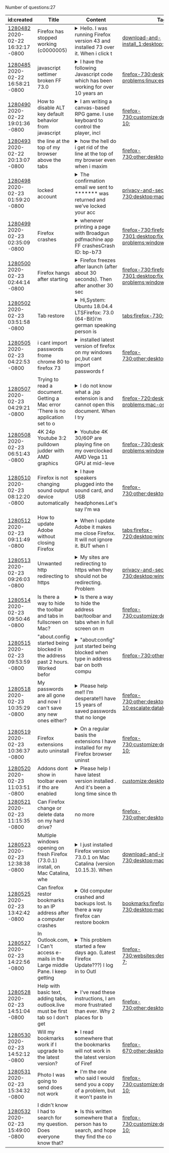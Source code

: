 Number of questions:27

| id:created | Title | Content | Tags |
| --- | --- | --- | --- |
| [1280482](https://support.mozilla.org/questions/1280482)<br>2020-02-22 16:32:17 -0800 | Firefox has stopped working (c0000005) |<details><summary>Hello. I was running Firefox version 43 and installed 73 over it. When i click t</summary>o run 73 I immediately got a window that says Firefox has stopped working: check online for a solution/close/debug. i uninstalled and reinstalled a few times, deleted all the Mozilla data on my machin...</details> | [download-and-install_1](https://support.mozilla.org/en-US/questions/firefox?tagged=download-and-install_1);[desktop](https://support.mozilla.org/en-US/questions/firefox?tagged=desktop);[bug1590430](https://support.mozilla.org/en-US/questions/firefox?tagged=bug1590430);|
| [1280485](https://support.mozilla.org/questions/1280485)<br>2020-02-22 16:58:21 -0800 | javascript settimer broken FF 73.0 |<details><summary>I have the following Javascript code which has been working for over 10 years an</summary>d still works on Chrome, but does not work on FF 73.0 on Ubuntu Linux.```/*************************************************************************  timer														        **																		...</details> | [firefox-730](https://support.mozilla.org/en-US/questions/firefox?tagged=firefox-730);[desktop](https://support.mozilla.org/en-US/questions/firefox?tagged=desktop);[fix-problems](https://support.mozilla.org/en-US/questions/firefox?tagged=fix-problems);[linux](https://support.mozilla.org/en-US/questions/firefox?tagged=linux);[escalate](https://support.mozilla.org/en-US/questions/firefox?tagged=escalate);[javascript](https://support.mozilla.org/en-US/questions/firefox?tagged=javascript);|
| [1280490](https://support.mozilla.org/questions/1280490)<br>2020-02-22 19:01:36 -0800 | How to disable ALT key default behavior from javascript |<details><summary>I am writing a canvas-based RPG game. I use keyboard to control the player, incl</summary>uding 'press and hold ALT key to highlight items'. Problem - when player is done highlighting and releases the ALT key, top level browser menu pops up, even if I call event.preventDefault(). Question...</details> | [firefox-730](https://support.mozilla.org/en-US/questions/firefox?tagged=firefox-730);[customize](https://support.mozilla.org/en-US/questions/firefox?tagged=customize);[desktop](https://support.mozilla.org/en-US/questions/firefox?tagged=desktop);[windows-10](https://support.mozilla.org/en-US/questions/firefox?tagged=windows-10);|
| [1280493](https://support.mozilla.org/questions/1280493)<br>2020-02-22 20:13:07 -0800 | the line at the top of my browser above the tabs |<details><summary>how the hell do i get rid of the line at the top of my browser even when i maxim</summary>ize it it wont go away, please look at the pic and please help, email me at wakisashi1979@gmail.com</details> | [firefox-730](https://support.mozilla.org/en-US/questions/firefox?tagged=firefox-730);[other](https://support.mozilla.org/en-US/questions/firefox?tagged=other);[desktop](https://support.mozilla.org/en-US/questions/firefox?tagged=desktop);[windows-10](https://support.mozilla.org/en-US/questions/firefox?tagged=windows-10);|
| [1280498](https://support.mozilla.org/questions/1280498)<br>2020-02-23 01:59:20 -0800 | locked account |<details><summary>The confirmation email we sent to ******* was returned and we’ve locked your acc</summary>ount to protect your Firefox data.If this is a valid email address, let us know and we can help unlock your account. Yes this is a valid email and i need to unlock this account...my old email was se...</details> | [privacy-and-security_1](https://support.mozilla.org/en-US/questions/firefox?tagged=privacy-and-security_1);[firefox-730](https://support.mozilla.org/en-US/questions/firefox?tagged=firefox-730);[desktop](https://support.mozilla.org/en-US/questions/firefox?tagged=desktop);[mac-os](https://support.mozilla.org/en-US/questions/firefox?tagged=mac-os);|
| [1280499](https://support.mozilla.org/questions/1280499)<br>2020-02-23 02:35:09 -0800 | Firefox crashes |<details><summary>whenever printing a page with Broadgun pdfmachine app FF crashesCrash ID: bp-b73</summary>2ea20-b116-4bc2-8380-6d5a40200223</details> | [firefox-730](https://support.mozilla.org/en-US/questions/firefox?tagged=firefox-730);[firefox-7301](https://support.mozilla.org/en-US/questions/firefox?tagged=firefox-7301);[desktop](https://support.mozilla.org/en-US/questions/firefox?tagged=desktop);[fix-problems](https://support.mozilla.org/en-US/questions/firefox?tagged=fix-problems);[windows-10](https://support.mozilla.org/en-US/questions/firefox?tagged=windows-10);|
| [1280500](https://support.mozilla.org/questions/1280500)<br>2020-02-23 02:44:14 -0800 | Firefox hangs after starting |<details><summary>Firefox freezes after launch (after about 30 seconds). Then after another 30 sec</summary>onds it starts working properly</details> | [firefox-730](https://support.mozilla.org/en-US/questions/firefox?tagged=firefox-730);[firefox-7301](https://support.mozilla.org/en-US/questions/firefox?tagged=firefox-7301);[desktop](https://support.mozilla.org/en-US/questions/firefox?tagged=desktop);[fix-problems](https://support.mozilla.org/en-US/questions/firefox?tagged=fix-problems);[windows-10](https://support.mozilla.org/en-US/questions/firefox?tagged=windows-10);|
| [1280502](https://support.mozilla.org/questions/1280502)<br>2020-02-23 03:51:58 -0800 | Tab restore |<details><summary>Hi,System: Ubuntu 18.04.4 LTSFirefox: 73.0 (64-Bit)i'm german speaking person is</summary> was try to write in english.When i try to open Firefox its comes the message (see picture) . The problem is when i close this window, firefox doensn't open all firefox tabs and windows. I must do...</details> | [tabs](https://support.mozilla.org/en-US/questions/firefox?tagged=tabs);[firefox-730](https://support.mozilla.org/en-US/questions/firefox?tagged=firefox-730);[desktop](https://support.mozilla.org/en-US/questions/firefox?tagged=desktop);|
| [1280505](https://support.mozilla.org/questions/1280505)<br>2020-02-23 04:22:53 -0800 | i cant import passwords frome chrome 80 to firefox 73 |<details><summary>installed latest version of firefox on my windows pc,but cant import passwords f</summary>rome chrome!bookmarks imported successfully,problem is passwords and site logins.</details> | [firefox-730](https://support.mozilla.org/en-US/questions/firefox?tagged=firefox-730);[other](https://support.mozilla.org/en-US/questions/firefox?tagged=other);[desktop](https://support.mozilla.org/en-US/questions/firefox?tagged=desktop);[windows-7](https://support.mozilla.org/en-US/questions/firefox?tagged=windows-7);|
| [1280507](https://support.mozilla.org/questions/1280507)<br>2020-02-23 04:29:21 -0800 | Trying to read a document. Getting a Mac error 'There is no application set to o |<details><summary>I do not know what a .jsp extension is and cannot open this document. When I try</summary> to choose an application, Preview is greyed out. These are bank statements that I open every month, without a problem. Now, none of them will open, including past months that always worked before. If...</details> | [firefox-720](https://support.mozilla.org/en-US/questions/firefox?tagged=firefox-720);[desktop](https://support.mozilla.org/en-US/questions/firefox?tagged=desktop);[fix-problems](https://support.mozilla.org/en-US/questions/firefox?tagged=fix-problems);[mac-os](https://support.mozilla.org/en-US/questions/firefox?tagged=mac-os);|
| [1280508](https://support.mozilla.org/questions/1280508)<br>2020-02-23 06:51:43 -0800 | 4K 24p Youtube 3:2 pulldown judder with AMD graphics |<details><summary>Youtube 4K 30/60P are playing fine on my overclocked AMD Vega 11 GPU at mid-leve</summary>l GPU utlisation, however 24P videos show a lot of judder clearly due to improper 3:2 pulldown.Contrary to common understanding, it's not a dropping frame issue, there's no dropped frames. Also, this...</details> | [firefox-730](https://support.mozilla.org/en-US/questions/firefox?tagged=firefox-730);[desktop](https://support.mozilla.org/en-US/questions/firefox?tagged=desktop);[fix-problems](https://support.mozilla.org/en-US/questions/firefox?tagged=fix-problems);[windows-10](https://support.mozilla.org/en-US/questions/firefox?tagged=windows-10);|
| [1280510](https://support.mozilla.org/questions/1280510)<br>2020-02-23 08:12:20 -0800 | Firefox is not changing sound output device automatically |<details><summary>I have speakers plugged into the sound card, and USB headphones.Let's say I'm wa</summary>tching YouTube, and I disconnect my headphones; Speakers are now the main output device on Windows, but the YouTube tab in Firefox is still outputting to the headphones that are no longer connected....</details> | [firefox-730](https://support.mozilla.org/en-US/questions/firefox?tagged=firefox-730);[other](https://support.mozilla.org/en-US/questions/firefox?tagged=other);[desktop](https://support.mozilla.org/en-US/questions/firefox?tagged=desktop);[windows-10](https://support.mozilla.org/en-US/questions/firefox?tagged=windows-10);|
| [1280512](https://support.mozilla.org/questions/1280512)<br>2020-02-23 09:11:49 -0800 | How to update Adobe without closing Firefox |<details><summary>When I update Adobe it makes me close Firefox. It will not ignore it. BUT when I</summary> close all the windows it will not bring them backwhen I restart it.  Even though the setting on Firefox is to restart with previous tabs and windows, if I force it, it doesn't bring them back.  How ...</details> | [tabs](https://support.mozilla.org/en-US/questions/firefox?tagged=tabs);[firefox-720](https://support.mozilla.org/en-US/questions/firefox?tagged=firefox-720);[desktop](https://support.mozilla.org/en-US/questions/firefox?tagged=desktop);[windows-10](https://support.mozilla.org/en-US/questions/firefox?tagged=windows-10);|
| [1280513](https://support.mozilla.org/questions/1280513)<br>2020-02-23 09:26:03 -0800 | Unwanted http redirecting to https |<details><summary>My sites are redirecting to https when they should not be redirecting.  Problem </summary>does not exist with chrome , IE, and Edge.I have some sites that are blocked in some countries if they are https.  So I want these websites to be http.  Better than nothing.FF is directing http to h...</details> | [privacy-and-security_1](https://support.mozilla.org/en-US/questions/firefox?tagged=privacy-and-security_1);[firefox-730](https://support.mozilla.org/en-US/questions/firefox?tagged=firefox-730);[desktop](https://support.mozilla.org/en-US/questions/firefox?tagged=desktop);[windows-10](https://support.mozilla.org/en-US/questions/firefox?tagged=windows-10);|
| [1280514](https://support.mozilla.org/questions/1280514)<br>2020-02-23 09:50:46 -0800 | Is there a way to hide the toolbar and tabs in fullscreen on Mac? |<details><summary>Is there a way to hide the address bar/toolbar and tabs when in full screen on m</summary>ac?</details> | [firefox-730](https://support.mozilla.org/en-US/questions/firefox?tagged=firefox-730);[customize](https://support.mozilla.org/en-US/questions/firefox?tagged=customize);[desktop](https://support.mozilla.org/en-US/questions/firefox?tagged=desktop);[mac-os](https://support.mozilla.org/en-US/questions/firefox?tagged=mac-os);|
| [1280515](https://support.mozilla.org/questions/1280515)<br>2020-02-23 09:53:59 -0800 | "about.config started being blocked in the address past 2 hours.    Worked befor |<details><summary>"about:config" just started being blocked when type in address bar on both compu</summary>ters.   Worked until 2 hours ago.</details> | [firefox-730](https://support.mozilla.org/en-US/questions/firefox?tagged=firefox-730);[other](https://support.mozilla.org/en-US/questions/firefox?tagged=other);[desktop](https://support.mozilla.org/en-US/questions/firefox?tagged=desktop);|
| [1280518](https://support.mozilla.org/questions/1280518)<br>2020-02-23 10:35:29 -0800 | My passwords are all gone and now I can't save any new ones either? |<details><summary>Please help me!! I’m desperate!!I have 15 years of saved passwords that no longe</summary>r work!!!!!!!After I updated to 73.0 I have zero saved logins!!! My logins.json file is still there and I can open it in Notepad but everything is encrypted!!! Also, it says I don’t have a Master ...</details> | [firefox-730](https://support.mozilla.org/en-US/questions/firefox?tagged=firefox-730);[other](https://support.mozilla.org/en-US/questions/firefox?tagged=other);[desktop](https://support.mozilla.org/en-US/questions/firefox?tagged=desktop);[windows-10](https://support.mozilla.org/en-US/questions/firefox?tagged=windows-10);[escalate](https://support.mozilla.org/en-US/questions/firefox?tagged=escalate);[dataloss](https://support.mozilla.org/en-US/questions/firefox?tagged=dataloss);|
| [1280519](https://support.mozilla.org/questions/1280519)<br>2020-02-23 10:36:37 -0800 | Firefox extensions auto uninstall |<details><summary>On a regular basis the extensions I have installed for my Firefox browser uninst</summary>all. I do not do this personally, it happens automatically. The "uninstall surveys" tabs opens automatically aswell. Examples: "Facebook container", "Duckduckgo - provacy essentials" and "Ghostery".I...</details> | [firefox-730](https://support.mozilla.org/en-US/questions/firefox?tagged=firefox-730);[customize](https://support.mozilla.org/en-US/questions/firefox?tagged=customize);[desktop](https://support.mozilla.org/en-US/questions/firefox?tagged=desktop);[windows-10](https://support.mozilla.org/en-US/questions/firefox?tagged=windows-10);|
| [1280520](https://support.mozilla.org/questions/1280520)<br>2020-02-23 11:03:51 -0800 | Addons dont show in toolbar even if tho are enabled |<details><summary>Please help I have latest version installed . And it's been a long time since th</summary>ey have worked. Pratically it's like they aren't instslled.</details> | [customize](https://support.mozilla.org/en-US/questions/firefox?tagged=customize);[desktop](https://support.mozilla.org/en-US/questions/firefox?tagged=desktop);|
| [1280521](https://support.mozilla.org/questions/1280521)<br>2020-02-23 11:15:35 -0800 | Can Firefox change or delete data on my hard drive? | no more | [firefox-730](https://support.mozilla.org/en-US/questions/firefox?tagged=firefox-730);[other](https://support.mozilla.org/en-US/questions/firefox?tagged=other);[desktop](https://support.mozilla.org/en-US/questions/firefox?tagged=desktop);[windows-7](https://support.mozilla.org/en-US/questions/firefox?tagged=windows-7);|
| [1280523](https://support.mozilla.org/questions/1280523)<br>2020-02-23 12:38:38 -0800 | Multiple windows opening on fresh Firefox (73.0.1) install, on Mac Catalina, whe |<details><summary>I just installed Firefox version 73.0.1 on Mac Catalina (version 10.15.3).  When</summary> I click on an external link, like a link embedded in the body of an email, two browser windows open.  One window is the homepage and the second is the URL of the external link.  This only happens if ...</details> | [download-and-install_1](https://support.mozilla.org/en-US/questions/firefox?tagged=download-and-install_1);[firefox-730](https://support.mozilla.org/en-US/questions/firefox?tagged=firefox-730);[desktop](https://support.mozilla.org/en-US/questions/firefox?tagged=desktop);[mac-os](https://support.mozilla.org/en-US/questions/firefox?tagged=mac-os);|
| [1280525](https://support.mozilla.org/questions/1280525)<br>2020-02-23 13:42:42 -0800 | Can firefox restor bookmarks to an IP address after a computer crashes |<details><summary>Old computer crashed and backups lost.  Is there a way firefox can restore bookm</summary>arks based on last uses from this Ip</details> | [bookmarks](https://support.mozilla.org/en-US/questions/firefox?tagged=bookmarks);[firefox-730](https://support.mozilla.org/en-US/questions/firefox?tagged=firefox-730);[desktop](https://support.mozilla.org/en-US/questions/firefox?tagged=desktop);[mac-os](https://support.mozilla.org/en-US/questions/firefox?tagged=mac-os);|
| [1280527](https://support.mozilla.org/questions/1280527)<br>2020-02-23 14:22:56 -0800 | In Outlook.com, I Can't access e-mails in the Large middle Pane. I keep getting  |<details><summary>This problem started a few days ago. (Latest Firefox Update???) I log in to Outl</summary>ook.com. The screen comes up normally with the Folders Pane on the Left, the E-mail Title Pane in the middle and the smaller Preview pane on the right of the screen. Normally I double click on the mid...</details> | [firefox-730](https://support.mozilla.org/en-US/questions/firefox?tagged=firefox-730);[websites](https://support.mozilla.org/en-US/questions/firefox?tagged=websites);[desktop](https://support.mozilla.org/en-US/questions/firefox?tagged=desktop);[windows-7](https://support.mozilla.org/en-US/questions/firefox?tagged=windows-7);|
| [1280528](https://support.mozilla.org/questions/1280528)<br>2020-02-23 14:51:04 -0800 | Help with basic text, adding tabs, outlook.live must be first tab so I don't get |<details><summary>I've read these instructions, I am more frustrated than ever. Why 2 places for b</summary>ookmarks. Need help getting tabs on toolbar, including basic text, i.e. font. size, color, underline, bold, italics, etc.  without getting kicked out of Outlook.live Email- smooth floating writing, ba...</details> | [firefox-730](https://support.mozilla.org/en-US/questions/firefox?tagged=firefox-730);[other](https://support.mozilla.org/en-US/questions/firefox?tagged=other);[desktop](https://support.mozilla.org/en-US/questions/firefox?tagged=desktop);[windows-10](https://support.mozilla.org/en-US/questions/firefox?tagged=windows-10);|
| [1280530](https://support.mozilla.org/questions/1280530)<br>2020-02-23 14:52:12 -0800 | Will my bookmarks work if I upgrade to the latest version? |<details><summary>I read somewhere that the bookmarks will not work in the latest version of Firef</summary>ox if I update the browser. I need those bookmarks so is that true and if yes please tell me a solution in simple terms.</details> | [firefox-670](https://support.mozilla.org/en-US/questions/firefox?tagged=firefox-670);[other](https://support.mozilla.org/en-US/questions/firefox?tagged=other);[desktop](https://support.mozilla.org/en-US/questions/firefox?tagged=desktop);[windows-10](https://support.mozilla.org/en-US/questions/firefox?tagged=windows-10);|
| [1280531](https://support.mozilla.org/questions/1280531)<br>2020-02-23 15:34:32 -0800 | Photo I was going to send does not work |<details><summary>I'm the one who said I would send you a copy of a problem, but it won't paste in</summary>to your program. Sometimes I use the Snipping Tool hit copy and paste it wherever I want it to go, but it did not want to be pasted into your question box. I'll try this:"Applications"Choose how Fir...</details> | [firefox-730](https://support.mozilla.org/en-US/questions/firefox?tagged=firefox-730);[customize](https://support.mozilla.org/en-US/questions/firefox?tagged=customize);[desktop](https://support.mozilla.org/en-US/questions/firefox?tagged=desktop);[windows-10](https://support.mozilla.org/en-US/questions/firefox?tagged=windows-10);|
| [1280532](https://support.mozilla.org/questions/1280532)<br>2020-02-23 15:49:00 -0800 | I didn't know I had to search for my question. Does everyone know that? |<details><summary>Is this written somewhere that a person has to search, and hope they find the co</summary>rrect category, to see the entire question. How will people know that I have written much more than you have posted?</details> | [firefox-730](https://support.mozilla.org/en-US/questions/firefox?tagged=firefox-730);[customize](https://support.mozilla.org/en-US/questions/firefox?tagged=customize);[desktop](https://support.mozilla.org/en-US/questions/firefox?tagged=desktop);[windows-10](https://support.mozilla.org/en-US/questions/firefox?tagged=windows-10);|
